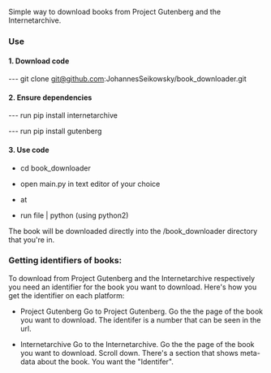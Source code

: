 Simple way to download books from Project Gutenberg and the Internetarchive.

### Use

#### 1. Download code 

--- git clone git@github.com:JohannesSeikowsky/book_downloader.git

#### 2. Ensure dependencies

--- run pip install internetarchive

--- run pip install gutenberg

#### 3. Use code

- cd book_downloader

- open main.py in text editor of your choice

- at 

- run file | python 
(using python2)

The book will be downloaded directly into the /book_downloader directory that
you're in.


### Getting identifiers of books:

To download from Project Gutenberg and the Internetarchive respectively
you need an identifier for the book you want to download. Here's how you
get the identifier on each platform:

- Project Gutenberg
Go to Project Gutenberg. Go the the page of the book you want to download.
The identifer is a number that can be seen in the url.

- Internetarchive
Go to the Internetarchive. Go the the page of the book you want to download.
Scroll down. There's a section that shows meta-data about the book.
You want the "Identifer".